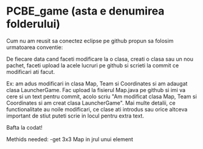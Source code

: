# PCBE_game (asta e denumirea folderului)

Cum nu am reusit sa conectez eclipse pe github propun sa folosim urmatoarea conventie:

De fiecare data cand faceti modificare la o clasa, creati o clasa sau un nou pachet, faceti upload la acele lucruri pe github si scrieti la commit ce modificari ati facut.

Ex: am adus modificari in clasa Map, Team si Coordinates si am adaugat clasa LauncherGame. Fac upload la fisierul Map.java pe github si imi va cere si un text pentru commit, acolo scriu "Am modificat clasa Map, Team si Coordinates si am creat clasa LauncherGame". Mai multe detalii, ce functionalitate au noile modificari, ce clase ati introdus sau orice altceva important de stiut puteti scrie in locul pentru extra text. 

Bafta la codat!

Methids needed:
-get 3x3 Map in jrul unui element
